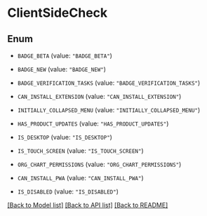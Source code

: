 # ClientSideCheck

## Enum


* `BADGE_BETA` (value: `"BADGE_BETA"`)

* `BADGE_NEW` (value: `"BADGE_NEW"`)

* `BADGE_VERIFICATION_TASKS` (value: `"BADGE_VERIFICATION_TASKS"`)

* `CAN_INSTALL_EXTENSION` (value: `"CAN_INSTALL_EXTENSION"`)

* `INITIALLY_COLLAPSED_MENU` (value: `"INITIALLY_COLLAPSED_MENU"`)

* `HAS_PRODUCT_UPDATES` (value: `"HAS_PRODUCT_UPDATES"`)

* `IS_DESKTOP` (value: `"IS_DESKTOP"`)

* `IS_TOUCH_SCREEN` (value: `"IS_TOUCH_SCREEN"`)

* `ORG_CHART_PERMISSIONS` (value: `"ORG_CHART_PERMISSIONS"`)

* `CAN_INSTALL_PWA` (value: `"CAN_INSTALL_PWA"`)

* `IS_DISABLED` (value: `"IS_DISABLED"`)


[[Back to Model list]](../README.md#documentation-for-models) [[Back to API list]](../README.md#documentation-for-api-endpoints) [[Back to README]](../README.md)


